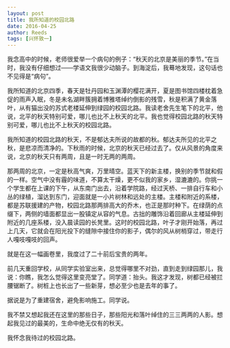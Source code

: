 ```yaml
---
layout: post
title: 我所知道的校园北路
date: 2016-04-25
author: Reeds
tags: [兴怀致一]
---
```


我念高中的时候，老师很爱举一个病句的例子：“秋天的北京是美丽的季节。”在当时，我没有仔细想过——学语文我很少动脑子。到海淀后，我蓦地发现，这句话也不见得是“病句”。

我所知道的北京四季，春天是牡丹园和玉渊潭的樱花满开，夏是图书馆四楼枕着急促的雨声入眠，冬是未名湖畔簇拥着博雅塔绰约倒影的残雪，秋是积满了黄金落叶，从有猫出没的苏式老楼延伸到绿园的校园北路。我读老舍先生笔下的北平，他说，北平的秋天特别可爱，哪儿也比不上秋天的北平。我也觉得校园北路的秋天特别可爱，哪儿也比不上秋天的校园北路。

我所知道的校园北路的秋天，不是郁达夫所说的故都的秋。郁达夫所见的北平之秋，是悲凉而清净的。下秋雨的时候，北京的秋天已经过去了。仅从风景的角度来说，北京的秋天只有两周，且是一时无两的两周。

那两周的北京，一定是秋高气爽，万里晴空。蓝天下的新主楼，换别的季节就和假的一样。空气中没有霾的味道，不算太干燥，更不似我的家乡，湿漉漉的。你挑一个学生都在上课的下午，从东南门出去，沿着学院路，经过天桥、一排自行车和小丛的绿植，溜达到东门，迎面就是一小片树林和远处的主楼。主楼和附近的系楼，都是苏联援建的产物，校园北路那两排高大的乔木，也正是那时种下。在绿荫的点缀下，两侧的墙面都显出一股镇定从容的气息。古拙的雕饰沿着回廊从主楼延伸到附近的几座系楼，没入晨读园的长凳里。这时的校园北路，叶子才刚开始落，再过上几天，它就会在阳光投下的缝隙中接住你的影子，偶尔的风从树梢穿过，带走行人嘎吱嘎吱的回声。

就是在这一幅画卷里，我度过了二十前后宝贵的两年。

前几天重回学校，从同学实验室出来，总觉得哪里不对劲，直到走到绿园那儿，我说：你瞧，我怎么觉得这里变亮堂了。同学道：抬头。我这才发现，树都已经被拦腰锯断了。树桩上也长出了一些新芽，想必至少也是去年的事了。

据说是为了重建宿舍，避免影响施工。同学说。

我不禁又想起我还在这里的那些日子，那些阳光和落叶绰住的三三两两的人影。想起我见过的最美的，生命中绝无仅有的秋天。

我怀念我待过的校园北路。 